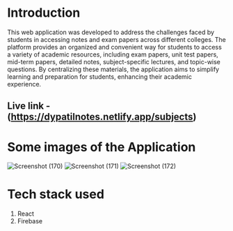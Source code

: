 # Introduction

This web application was developed to address the challenges faced by students in accessing notes and exam papers across different colleges. The platform provides an organized and convenient way for students to access a variety of academic resources, including exam papers, unit test papers, mid-term papers, detailed notes, subject-specific lectures, and topic-wise questions. By centralizing these materials, the application aims to simplify learning and preparation for students, enhancing their academic experience.

## Live link - (https://dypatilnotes.netlify.app/subjects)

# Some images of the Application

![Screenshot (170)](https://github.com/user-attachments/assets/cb10953e-56e5-4ed3-9f50-3228f2bdccc3)
![Screenshot (171)](https://github.com/user-attachments/assets/7d7b3519-8d51-4b83-8dd2-d1d4d6d4cfa4)
![Screenshot (172)](https://github.com/user-attachments/assets/4deaefb8-426b-4c33-9adf-a81a983af2be)

# Tech stack used
1. React
2. Firebase


